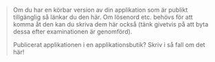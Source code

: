>Om du har en körbar version av din applikation som är publikt tillgänglig så länkar du den här. Om lösenord etc. behövs för att komma åt den kan du skriva dem här också (tänk givetvis på att byta dessa efter examinationen är genomförd).
>
>Publicerat applikationen i en applikationsbutik? Skriv i så fall om det här!
